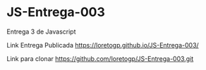 # JS-Entrega-003
 Entrega 3 de Javascript

Link Entrega Publicada
https://loretogp.github.io/JS-Entrega-003/

Link para clonar
https://github.com/loretogp/JS-Entrega-003.git
